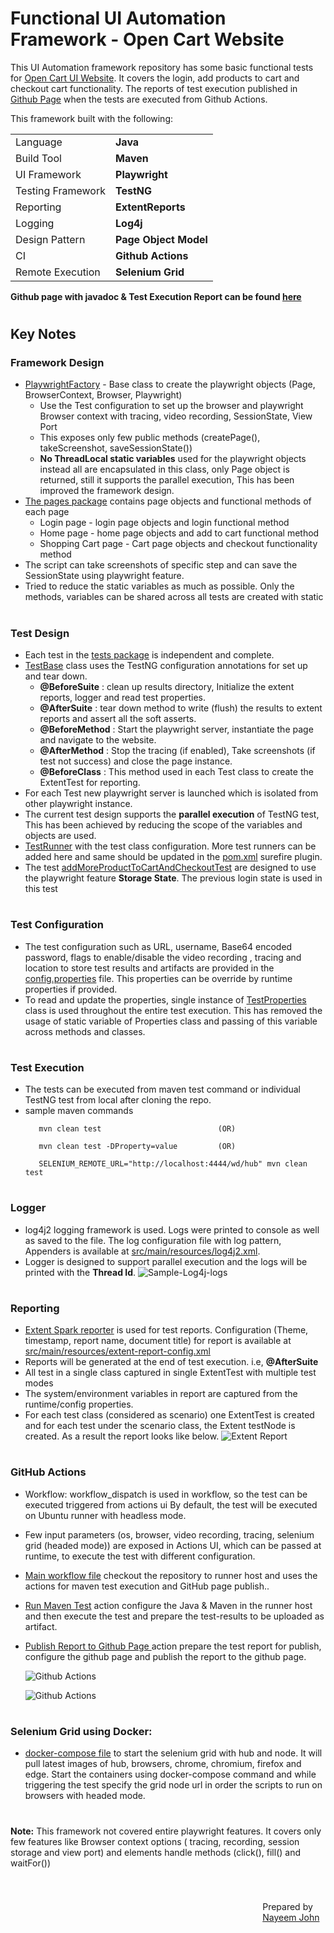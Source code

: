 # Functional UI Automation Framework - Open Cart Website

This UI Automation framework repository has some basic functional tests for [Open Cart UI Website](https://https://naveenautomationlabs.com/opencart/). It covers the login, add products to cart and checkout cart functionality. The reports of test execution published in [Github Page](https://nayeemjohny.github.io/open-cart-ui-automation-playwright/) when the tests are executed from Github Actions.

This framework built with the following:

|                   |                       |
| ----------------- | --------------------- |
| Language          | **Java**              |
| Build Tool        | **Maven**             |
| UI Framework      | **Playwright**        |
| Testing Framework | **TestNG**            |
| Reporting         | **ExtentReports**     |
| Logging           | **Log4j**             |
| Design Pattern    | **Page Object Model** |
| CI                | **Github Actions**    |
| Remote Execution  | **Selenium Grid**     |


**Github page with javadoc & Test Execution Report can be found [here](https://nayeemjohny.github.io/open-cart-ui-automation-playwright/)**


#
## Key Notes

### Framework Design
- [PlaywrightFactory](./src/main/java/base/PlaywrightFactory.java) - Base class to create the playwright objects (Page, BrowserContext, Browser, Playwright)
  - Use the Test configuration to set up the browser and playwright Browser context with tracing, video recording, SessionState, View Port 
  - This exposes only few public methods (createPage(), takeScreenshot, saveSessionState())
  - **No ThreadLocal static variables** used for the playwright objects instead all are encapsulated in this class, only Page object is returned, still it supports the parallel execution, This has been improved the framework design.  
- [The pages package](./src/main/java/pages/) contains page objects and functional methods of each page 
  - Login page - login page objects and login functional method
  - Home page - home page objects and add to cart functional method
  - Shopping Cart page - Cart page objects and  checkout functionality method
- The script can take screenshots of specific step and can save the SessionState using playwright feature.
- Tried to reduce the static variables as much as possible. Only the methods, variables can be shared across all tests are created with static

#
### Test Design
- Each test in the [tests package](./src/test/java/tests/) is independent and complete.
- [TestBase](./src/test/java/tests/TestBase.java) class uses the TestNG configuration annotations for set up and tear down.
    - **@BeforeSuite** : clean up results directory, Initialize the extent reports, logger and read test properties.
    - **@AfterSuite**  : tear down method to write (flush) the results to extent reports and assert all the soft asserts.
    - **@BeforeMethod** : Start the playwright server, instantiate the page and navigate to the website.
    - **@AfterMethod** : Stop the tracing (if enabled), Take screenshots (if test not success) and close the page instance.
    - **@BeforeClass** : This method used in each Test class to create the ExtentTest for reporting.
- For each Test new playwright server is launched which is isolated from other playwright instance.
- The current test design supports the **parallel execution** of TestNG test, This has been achieved by reducing the scope of the variables and objects are used.
- [TestRunner](./src/test/resources/testrunners/testng.xml) with the test class configuration. More test runners can be added here and same should be updated in the [pom.xml](pom.xml) surefire plugin.
- The test [addMoreProductToCartAndCheckoutTest](./src/test/java/tests/TS_03_VerifyCheckoutCartTests.java) are designed to use the playwright feature **Storage State**. The previous login state is used in this test

#
### Test Configuration
- The test configuration such as URL, username, Base64 encoded password, flags to enable/disable the video recording , tracing and location to store test results and artifacts are provided in the [config.properties](./src/main/resources/config.properties) file. This properties can be override by runtime properties if provided. 
- To read and update the properties, single instance of [TestProperties](./src/main/java/utils/TestProperties.java) class is used throughout the entire test execution. This has removed the usage of static variable of Properties class and passing of this variable across methods and classes. 

#
### Test Execution 
- The tests can be executed from maven test command or individual TestNG test from local after cloning the repo.
- sample maven commands
     ```command
        mvn clean test                          (OR)

        mvn clean test -DProperty=value         (OR)

        SELENIUM_REMOTE_URL="http://localhost:4444/wd/hub" mvn clean test
     ```
#
### Logger
- log4j2 logging framework is used. Logs were printed to console as well as saved to the file. The log configuration file with log pattern, Appenders is available at [src/main/resources/log4j2.xml](./src/main/resources/log4j2.xml).
- Logger is designed to support parallel execution and the logs will be printed with the **Thread Id**. 
  ![Sample-Log4j-logs](./readme-screenshots/sample-logs.PNG)

#
### Reporting
- [Extent Spark reporter](./src/main/java/utils/ExtentReporter.java) is used for test reports. Configuration (Theme, timestamp, report name, document title) for report is available at [src/main/resources/extent-report-config.xml](./src/main/resources/extent-report-config.xml)
- Reports will be generated at the end of test execution. i.e, **@AfterSuite**
- All test in a single class captured in single ExtentTest with multiple test modes
- The system/environment variables in report are captured from the runtime/config properties.
- For each test class (considered as scenario) one ExtentTest is created and for each test under the scenario class, the Extent testNode is created. As a result the report looks like below. 
  ![Extent Report](./readme-screenshots/Extent-Report-Screenshot.png)

#
### GitHub Actions
- Workflow: workflow_dispatch is used in workflow, so the test can be executed triggered from actions ui
By default, the test will be executed on Ubuntu runner with headless mode.

- Few input parameters (os, browser, video recording, tracing, selenium grid (headed mode)) are exposed in Actions UI, which can be passed at runtime, to execute the test with different configuration.

-  [Main workflow file](./.github/workflows/open-cart-functional-test.yml) checkout the repository to runner host and uses the actions for maven test execution and GitHub page publish..

- [Run Maven Test](./.github/java-maven-testng-test-action/action.yml) action configure the Java & Maven in the runner host and then execute the test and prepare the test-results to be uploaded as artifact.

- [Publish Report to Github Page ](./.github/publish-github-page-action/action.yml) action prepare the test report for publish, configure the github page and publish the report to the github page.

    ![Github Actions](./readme-screenshots/github-action-workflow-run.png)

    ![Github Actions](./readme-screenshots/github-action-workflow-execution.png)

#
### Selenium Grid using Docker:
    
* [docker-compose file](./selenium-grid-docker-compose.yml) to start the selenium grid with hub and node. It will pull latest images of hub, browsers, chrome, chromium, firefox and edge. Start the containers using docker-compose command and while triggering the test specify the grid node url in order the scripts to run on browsers with headed mode.

#
**Note:** This framework not covered entire  playwright features. It covers only few features like Browser context options ( tracing, recording, session storage and view port) and elements handle methods (click(), fill() and waitFor())

# 
<p style="float:right; width: 20%;" >
Prepared by
<a href= "https://www.linkedin.com/in/nayeemjohny/">
Nayeem John
</a>
</p>


 

